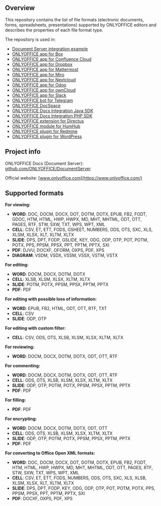 ﻿## Overview

This repository contains the list of file formats (electronic documents, forms, spreadsheets, presentations) supported by ONLYOFFICE editors and describes the properties of each file format type.

The repository is used in:
* [Document Server integration example](https://github.com/ONLYOFFICE/document-server-integration)
* [ONLYOFFICE app for Box](https://github.com/ONLYOFFICE/onlyoffice-box)
* [ONLYOFFICE app for Confluence Cloud](https://github.com/ONLYOFFICE/onlyoffice-confluence-cloud)
* [ONLYOFFICE app for Dropbox](https://github.com/ONLYOFFICE/onlyoffice-dropbox)
* [ONLYOFFICE app for Mattermost](https://github.com/ONLYOFFICE/onlyoffice-mattermost)
* [ONLYOFFICE app for Miro](https://github.com/ONLYOFFICE/onlyoffice-miro)
* [ONLYOFFICE app for Nextcloud](https://github.com/ONLYOFFICE/onlyoffice-nextcloud)
* [ONLYOFFICE app for Odoo](https://github.com/ONLYOFFICE/onlyoffice_odoo)
* [ONLYOFFICE app for ownCloud](https://github.com/ONLYOFFICE/onlyoffice-owncloud)
* [ONLYOFFICE app for Slack](https://github.com/ONLYOFFICE/onlyoffice-slack)
* [ONLYOFFICE bot for Telegram](https://github.com/ONLYOFFICE/onlyoffice-telegram)
* [ONLYOFFICE DocSpace](https://github.com/ONLYOFFICE/DocSpace)
* [ONLYOFFICE Docs Integration Java SDK](https://github.com/ONLYOFFICE/docs-integration-sdk-java)
* [ONLYOFFICE Docs Integration PHP SDK](https://github.com/ONLYOFFICE/docs-integration-sdk-php)
* [ONLYOFFICE extension for Directus](https://github.com/ONLYOFFICE/onlyoffice-directus)
* [ONLYOFFICE module for HumHub](https://github.com/ONLYOFFICE/onlyoffice-humhub)
* [ONLYOFFICE plugin for Redmine](https://github.com/ONLYOFFICE/onlyoffice-redmine)
* [ONLYOFFICE plugin for WordPress](https://github.com/ONLYOFFICE/onlyoffice-wordpress)

## Project info

ONLYOFFICE Docs (Document Server): [github.com/ONLYOFFICE/DocumentServer](https://github.com/ONLYOFFICE/DocumentServer)

Official website: [www.onlyoffice.com](https://www.onlyoffice.com/)

## Supported formats

**For viewing:**

* **WORD**: DOC, DOCM, DOCX, DOT, DOTM, DOTX, EPUB, FB2, FODT, GDOC, HTM, HTML, HWP, HWPX, MD, MHT, MHTML, ODT, OTT, PAGES, RTF, STW, SXW, TXT, WPS, WPT, XML
* **CELL**: CSV, ET, ETT, FODS, GSHEET, NUMBERS, ODS, OTS, SXC, XLS, XLSM, XLSX, XLT, XLTM, XLTX
* **SLIDE**: DPS, DPT, FODP, GSLIDE, KEY, ODG, ODP, OTP, POT, POTM, POTX, PPS, PPSM, PPSX, PPT, PPTM, PPTX, SXI
* **PDF**: DJVU, DOCXF, OFORM, OXPS, PDF, XPS
* **DIAGRAM**: VSDM, VSDX, VSSM, VSSX, VSTM, VSTX

**For editing:**

* **WORD**: DOCM, DOCX, DOTM, DOTX
* **CELL**: XLSB, XLSM, XLSX, XLTM, XLTX
* **SLIDE**: POTM, POTX, PPSM, PPSX, PPTM, PPTX
* **PDF**: PDF

**For editing with possible loss of information:**

* **WORD**: EPUB, FB2, HTML, ODT, OTT, RTF, TXT
* **CELL**: CSV
* **SLIDE**: ODP, OTP

**For editing with custom filter:**

* **CELL**: CSV, ODS, OTS, XLSB, XLSM, XLSX, XLTM, XLTX

**For reviewing:**

* **WORD**: DOCM, DOCX, DOTM, DOTX, ODT, OTT, RTF

**For commenting:**

* **WORD**: DOCM, DOCX, DOTM, DOTX, ODT, OTT, RTF
* **CELL**: ODS, OTS, XLSB, XLSM, XLSX, XLTM, XLTX
* **SLIDE**: ODP, OTP, POTM, POTX, PPSM, PPSX, PPTM, PPTX
* **PDF**: PDF

**For filling:**

* **PDF**: PDF

**For encrypting:**

* **WORD**: DOCM, DOCX, DOTM, DOTX, ODT, OTT
* **CELL**: ODS, OTS, XLSB, XLSM, XLSX, XLTM, XLTX
* **SLIDE**: ODP, OTP, POTM, POTX, PPSM, PPSX, PPTM, PPTX
* **PDF**: PDF

**For converting to Office Open XML formats:**

* **WORD**: DOC, DOCM, DOCX, DOT, DOTM, DOTX, EPUB, FB2, FODT, HTM, HTML, HWP, HWPX, MD, MHT, MHTML, ODT, OTT, PAGES, RTF, STW, SXW, TXT, WPS, WPT, XML
* **CELL**: CSV, ET, ETT, FODS, NUMBERS, ODS, OTS, SXC, XLS, XLSB, XLSM, XLSX, XLT, XLTM, XLTX
* **SLIDE**: DPS, DPT, FODP, KEY, ODG, ODP, OTP, POT, POTM, POTX, PPS, PPSM, PPSX, PPT, PPTM, PPTX, SXI
* **PDF**: DOCXF, OXPS, PDF, XPS
